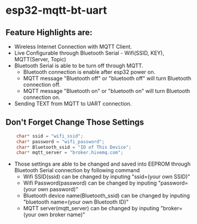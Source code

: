 # esp32-mqtt-bt-uart

## Feature Highlights are:
* Wireless Internet Connection with MQTT Client. 
* Live Configurable through Bluetooth Serial - Wifi(SSID, KEY), MQTT(Server, Topic)
* Bluetooth Serial is able to be turn off through MQTT.
  * Bluetooth connection is enable after esp32 power on.
  * MQTT message "Bluetooth off" or "bluetooth off" will turn Bluetooth connection off.
  * MQTT message "Bluetooth on" or "bluetooth on" will turn Bluetooth connection on.
* Sending TEXT from MQTT to UART connection.

## Don't Forget Change Those Settings

```C
    char* ssid = "wifi_ssid";
    char* password = "wifi_password";
    char* Bluetooth_ssid = "ID of This Device";
    char* mqtt_server = "broker.hivemq.com"; 
```

* Those settings are able to be changed and saved into EEPROM through Bluetooth Serial connection by following command
  * Wifi SSID(ssid) can be changed by inputing "ssid=(your own SSID)"
  * Wifi Password(password) can be changed by inputing "password=(your own password)"
  * Bluetooth device name(Bluetooth_ssid) can be changed by inputing "bluetooth name=(your own Bluetooth ID)"
  *  MQTT server(mqtt_server) can be changed by inputing "broker=(your own broker name)"
